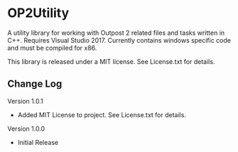 # OP2Utility

A utility library for working with Outpost 2 related files and tasks written in C++. Requires Visual Studio 2017. Currently contains windows specific code and must be compiled for x86.

This library is released under a MIT license. See License.txt for details.

## Change Log

Version 1.0.1

* Added MIT License to project. See License.txt for details.

Version 1.0.0

* Initial Release
